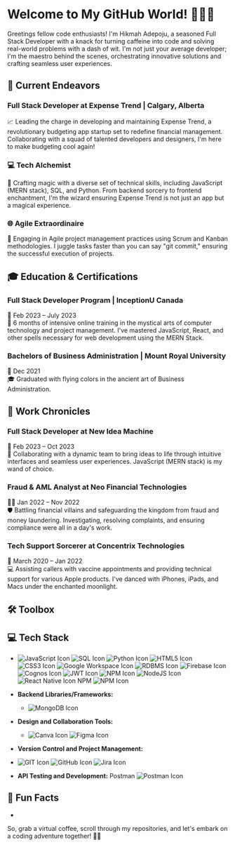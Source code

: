 # Welcome to My GitHub World! 👩‍💻🌐

Greetings fellow code enthusiasts! I'm Hikmah Adepoju, a seasoned Full Stack Developer with a knack for turning caffeine into code and solving real-world problems with a dash of wit. I'm not just your average developer; I'm the maestro behind the scenes, orchestrating innovative solutions and crafting seamless user experiences.

## 🚀 Current Endeavors

### Full Stack Developer at Expense Trend | Calgary, Alberta
📈 Leading the charge in developing and maintaining Expense Trend, a revolutionary budgeting app startup set to redefine financial management. Collaborating with a squad of talented developers and designers, I'm here to make budgeting cool again!

### 💻 Tech Alchemist
🔧 Crafting magic with a diverse set of technical skills, including JavaScript (MERN stack), SQL, and Python. From backend sorcery to frontend enchantment, I'm the wizard ensuring Expense Trend is not just an app but a magical experience.

### 🌐 Agile Extraordinaire
🔄 Engaging in Agile project management practices using Scrum and Kanban methodologies. I juggle tasks faster than you can say "git commit," ensuring the successful execution of projects.

## 🎓 Education & Certifications

### Full Stack Developer Program | InceptionU Canada
📅 Feb 2023 – July 2023  
🚀 6 months of intensive online training in the mystical arts of computer technology and project management. I've mastered JavaScript, React, and other spells necessary for web development using the MERN Stack.

### Bachelors of Business Administration | Mount Royal University
📅 Dec 2021  
🎓 Graduated with flying colors in the ancient art of Business Administration.

## 💼 Work Chronicles

### Full Stack Developer at New Idea Machine
🚀 Feb 2023 – Oct 2023  
🌈 Collaborating with a dynamic team to bring ideas to life through intuitive interfaces and seamless user experiences. JavaScript (MERN stack) is my wand of choice.

### Fraud & AML Analyst at Neo Financial Technologies
🕵️‍♀️ Jan 2022 – Nov 2022  
🛡️ Battling financial villains and safeguarding the kingdom from fraud and money laundering. Investigating, resolving complaints, and ensuring compliance were all in a day's work.

### Tech Support Sorcerer at Concentrix Technologies
🔮 March 2020 – Jan 2022  
💻 Assisting callers with vaccine appointments and providing technical support for various Apple products. I've danced with iPhones, iPads, and Macs under the enchanted moonlight.

## 🛠️ Toolbox

## 💻 Tech Stack
  - ![JavaScript Icon](https://img.icons8.com/color/48/000000/javascript.png) ![SQL Icon](https://img.icons8.com/color/48/000000/sql.png) ![Python Icon](https://img.icons8.com/color/48/000000/python.png) ![HTML5 Icon](https://img.icons8.com/color/48/000000/html-5.png) ![CSS3 Icon](https://img.icons8.com/color/48/000000/css3.png) ![Google Workspace Icon](https://img.icons8.com/color/48/000000/google-logo.png) ![RDBMS Icon](https://img.icons8.com/color/48/000000/database.png) ![Firebase Icon](https://img.icons8.com/color/48/000000/firebase.png) ![Cognos Icon](https://img.icons8.com/color/48/000000/ibm.png) ![JWT Icon](https://img.icons8.com/color/48/000000/lock-2.png) ![NPM Icon](https://img.icons8.com/color/48/000000/npm.png) ![NodeJS Icon](https://img.icons8.com/color/48/000000/nodejs.png) ![React Native Icon](https://img.icons8.com/color/48/000000/react-native.png) NPM ![NPM Icon](https://img.icons8.com/color/48/000000/npm.png)

- **Backend Libraries/Frameworks:** 
  - ![MongoDB Icon](https://img.icons8.com/color/48/000000/mongodb.png)

- **Design and Collaboration Tools:** 
  - ![Canva Icon](https://img.icons8.com/color/48/000000/canva.png) ![Figma Icon](https://img.icons8.com/color/48/000000/figma.png)

- **Version Control and Project Management:** 
- ![GIT Icon](https://img.icons8.com/color/48/000000/git.png) ![GitHub Icon](https://img.icons8.com/color/48/000000/github--v1.png) ![Jira Icon](https://img.icons8.com/color/48/000000/jira.png)

- **API Testing and Development:** 
Postman ![Postman Icon](https://img.icons8.com/color/48/000000/postman-api.png)

## 🚗 Fun Facts

- 

So, grab a virtual coffee, scroll through my repositories, and let's embark on a coding adventure together! 🚀✨


<!--
**hadep275/hadep275** is a ✨ _special_ ✨ repository because its `README.md` (this file) appears on your GitHub profile.

Here are some ideas to get you started:

- 🔭 I’m currently working on ...
- 🌱 I’m currently learning ...
- 👯 I’m looking to collaborate on ...
- 🤔 I’m looking for help with ...
- 💬 Ask me about ...
- 📫 How to reach me: ...
- 😄 Pronouns: ...
- ⚡ Fun fact: ...
-->
